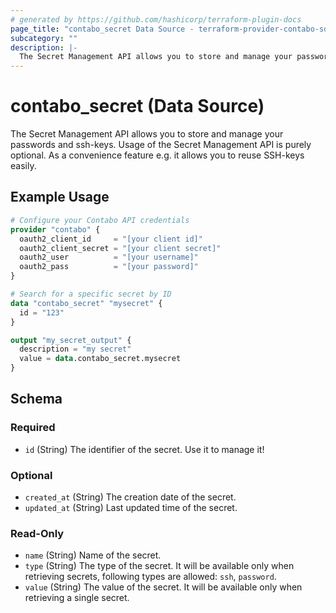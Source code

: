 ```yaml
---
# generated by https://github.com/hashicorp/terraform-plugin-docs
page_title: "contabo_secret Data Source - terraform-provider-contabo-sdkv2"
subcategory: ""
description: |-
  The Secret Management API allows you to store and manage your passwords and ssh-keys. Usage of the Secret Management API is purely optional. As a convenience feature e.g. it allows you to reuse SSH-keys easily.
---
```


# contabo_secret (Data Source)

The Secret Management API allows you to store and manage your passwords and ssh-keys. Usage of the Secret Management API is purely optional. As a convenience feature e.g. it allows you to reuse SSH-keys easily.

## Example Usage

```terraform
# Configure your Contabo API credentials
provider "contabo" {
  oauth2_client_id     = "[your client id]"
  oauth2_client_secret = "[your client secret]"
  oauth2_user          = "[your username]"
  oauth2_pass          = "[your password]"
}

# Search for a specific secret by ID
data "contabo_secret" "mysecret" {
  id = "123"
}

output "my_secret_output" {
  description = "my secret"
  value = data.contabo_secret.mysecret
}
```

<!-- schema generated by tfplugindocs -->
## Schema

### Required

- `id` (String) The identifier of the secret. Use it to manage it!

### Optional

- `created_at` (String) The creation date of the secret.
- `updated_at` (String) Last updated time of the secret.

### Read-Only

- `name` (String) Name of the secret.
- `type` (String) The type of the secret. It will be available only when retrieving secrets, following types are allowed: `ssh`, `password`.
- `value` (String) The value of the secret. It will be available only when retrieving a single secret.
